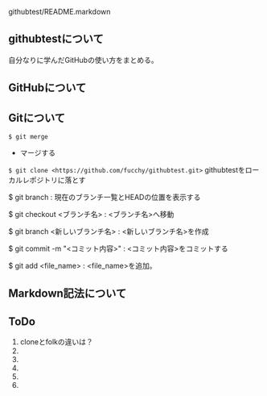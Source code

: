 githubtest/README.markdown

githubtestについて
------------------
自分なりに学んだGitHubの使い方をまとめる。


GitHubについて
--------------

Gitについて
-----------
`
$ git merge 
`
- マージする

`
$ git clone <https://github.com/fucchy/githubtest.git>
`
githubtestをローカルレポジトリに落とす

$ git branch : 現在のブランチ一覧とHEADの位置を表示する

$ git checkout <ブランチ名> : <ブランチ名>へ移動

$ git branch <新しいブランチ名> : <新しいブランチ名>を作成

$ git commit -m "<コミット内容>" : <コミット内容>をコミットする

$ git add <file_name> : <file_name>を追加。


Markdown記法について
--------------------



ToDo
------------------------------
1. cloneとfolkの違いは？
2. 
3. 
4. 
5. 
6. 
